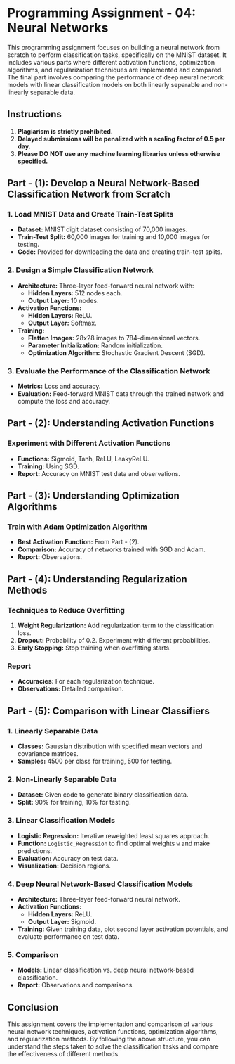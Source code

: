 # Programming Assignment - 04: Neural Networks

This programming assignment focuses on building a neural network from scratch to perform classification tasks, specifically on the MNIST dataset. It includes various parts where different activation functions, optimization algorithms, and regularization techniques are implemented and compared. The final part involves comparing the performance of deep neural network models with linear classification models on both linearly separable and non-linearly separable data.

## Instructions

1. **Plagiarism is strictly prohibited.**
2. **Delayed submissions will be penalized with a scaling factor of 0.5 per day.**
3. **Please DO NOT use any machine learning libraries unless otherwise specified.**

## Part - (1): Develop a Neural Network-Based Classification Network from Scratch

### 1. Load MNIST Data and Create Train-Test Splits
- **Dataset:** MNIST digit dataset consisting of 70,000 images.
- **Train-Test Split:** 60,000 images for training and 10,000 images for testing.
- **Code:** Provided for downloading the data and creating train-test splits.

### 2. Design a Simple Classification Network
- **Architecture:** Three-layer feed-forward neural network with:
  - **Hidden Layers:** 512 nodes each.
  - **Output Layer:** 10 nodes.
- **Activation Functions:**
  - **Hidden Layers:** ReLU.
  - **Output Layer:** Softmax.
- **Training:**
  - **Flatten Images:** 28x28 images to 784-dimensional vectors.
  - **Parameter Initialization:** Random initialization.
  - **Optimization Algorithm:** Stochastic Gradient Descent (SGD).

### 3. Evaluate the Performance of the Classification Network
- **Metrics:** Loss and accuracy.
- **Evaluation:** Feed-forward MNIST data through the trained network and compute the loss and accuracy.

## Part - (2): Understanding Activation Functions

### Experiment with Different Activation Functions
- **Functions:** Sigmoid, Tanh, ReLU, LeakyReLU.
- **Training:** Using SGD.
- **Report:** Accuracy on MNIST test data and observations.

## Part - (3): Understanding Optimization Algorithms

### Train with Adam Optimization Algorithm
- **Best Activation Function:** From Part - (2).
- **Comparison:** Accuracy of networks trained with SGD and Adam.
- **Report:** Observations.

## Part - (4): Understanding Regularization Methods

### Techniques to Reduce Overfitting
1. **Weight Regularization:** Add regularization term to the classification loss.
2. **Dropout:** Probability of 0.2. Experiment with different probabilities.
3. **Early Stopping:** Stop training when overfitting starts.

### Report
- **Accuracies:** For each regularization technique.
- **Observations:** Detailed comparison.

## Part - (5): Comparison with Linear Classifiers

### 1. Linearly Separable Data
- **Classes:** Gaussian distribution with specified mean vectors and covariance matrices.
- **Samples:** 4500 per class for training, 500 for testing.

### 2. Non-Linearly Separable Data
- **Dataset:** Given code to generate binary classification data.
- **Split:** 90% for training, 10% for testing.

### 3. Linear Classification Models
- **Logistic Regression:** Iterative reweighted least squares approach.
- **Function:** `Logistic_Regression` to find optimal weights `w` and make predictions.
- **Evaluation:** Accuracy on test data.
- **Visualization:** Decision regions.

### 4. Deep Neural Network-Based Classification Models
- **Architecture:** Three-layer feed-forward neural network.
- **Activation Functions:**
  - **Hidden Layers:** ReLU.
  - **Output Layer:** Sigmoid.
- **Training:** Given training data, plot second layer activation potentials, and evaluate performance on test data.

### 5. Comparison
- **Models:** Linear classification vs. deep neural network-based classification.
- **Report:** Observations and comparisons.

## Conclusion

This assignment covers the implementation and comparison of various neural network techniques, activation functions, optimization algorithms, and regularization methods. By following the above structure, you can understand the steps taken to solve the classification tasks and compare the effectiveness of different methods.



